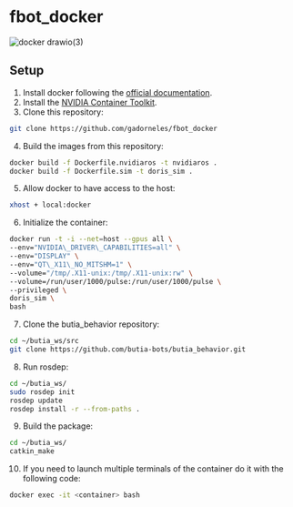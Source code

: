 # fbot_docker


![docker drawio(3)](https://github.com/gadorneles/fbot_docker/assets/14030779/1255bef0-1e3d-423b-916a-b46df8776244)

## Setup

1. Install docker following the [official documentation](https://docs.docker.com/get-docker/).
2. Install the [NVIDIA Container Toolkit](https://docs.nvidia.com/datacenter/cloud-native/container-toolkit/install-guide.html).
3. Clone this repository:
```bash
git clone https://github.com/gadorneles/fbot_docker
```
4. Build the images from this repository:
```bash
docker build -f Dockerfile.nvidiaros -t nvidiaros .
docker build -f Dockerfile.sim -t doris_sim .
```
5. Allow docker to have access to the host:
```bash
xhost + local:docker
```
6. Initialize the container:
```bash
docker run -t -i --net=host --gpus all \
--env="NVIDIA\_DRIVER\_CAPABILITIES=all" \
--env="DISPLAY" \
--env="QT\_X11\_NO_MITSHM=1" \
--volume="/tmp/.X11-unix:/tmp/.X11-unix:rw" \
--volume=/run/user/1000/pulse:/run/user/1000/pulse \
--privileged \
doris_sim \
bash
```
7. Clone the butia_behavior repository:  
```bash
cd ~/butia_ws/src
git clone https://github.com/butia-bots/butia_behavior.git
```
8. Run rosdep:
```bash
cd ~/butia_ws/
sudo rosdep init
rosdep update
rosdep install -r --from-paths .
```
9. Build the package:
```bash
cd ~/butia_ws/
catkin_make
```
10. If you need to launch multiple terminals of the container do it with the following code:
```bash
docker exec -it <container> bash
```


